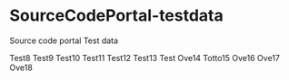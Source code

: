 # SourceCodePortal-testdata

Source code portal Test data

Test8 Test9 Test10 Test11 Test12 Test13 Test Ove14 Totto15 Ove16 Ove17 Ove18
